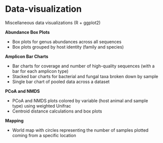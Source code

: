 # Data-visualization
Miscellaneous data visualizations (R + ggplot2)

**Abundance Box Plots**
* Box plots for genus abundances across all sequences
* Box plots grouped by host identity (family and species) 


**Amplicon Bar Charts**
* Bar charts for coverage and number of high-quality sequences (with a bar for each amplicon type)
* Stacked bar charts for bacterial and fungal taxa broken down by sample
* Single bar chart of pooled data across a dataset


**PCoA and NMDS**
* PCoA and NMDS plots colored by variable (host animal and sample type) using weighted Unifrac
* Centroid distance calculations and box plots

**Mapping**
* World map with circles representing the number of samples plotted coming from a specific location
